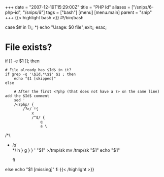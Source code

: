 +++
date = "2007-12-19T15:29:00Z"
title = "PHP Id"
aliases = ["/snips/6-php-id", "/snips/6"]
tags = ["bash"]
[menu]
  [menu.main]
    parent = "snip"
+++
{{< highlight bash >}}
#!/bin/bash

case $# in
    1);;
    *) echo "Usage: $0 file";exit;;
esac;

# File exists?
if [[ -e $1 ]]; then

    # File already has $Id$ in it?
    if grep -q '\$Id.*\$$' $1 ; then
        echo "$1 [skipped]"
    else

        # After the first <?php (that does not have a ?> on the same line) add the $Id$ comment
        sed '
        /<?php/ {
            /?>/ !{
                x
                /^$/ {
                    g
                    a \
/*\
 * $Id$\
 */
                    h
                }
                g
            }
        }
        ' "$1" >/tmp/sk
        mv /tmp/sk "$1"
        echo "$1"

    fi

else
    echo "$1 [missing]"
fi
{{< /highlight >}}
